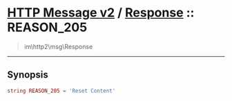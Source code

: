 # [HTTP Message v2](http2.md) / [Response](http2-Response.md) :: REASON_205
 > im\http2\msg\Response
____

## Synopsis
```php
string REASON_205 = 'Reset Content'
```
